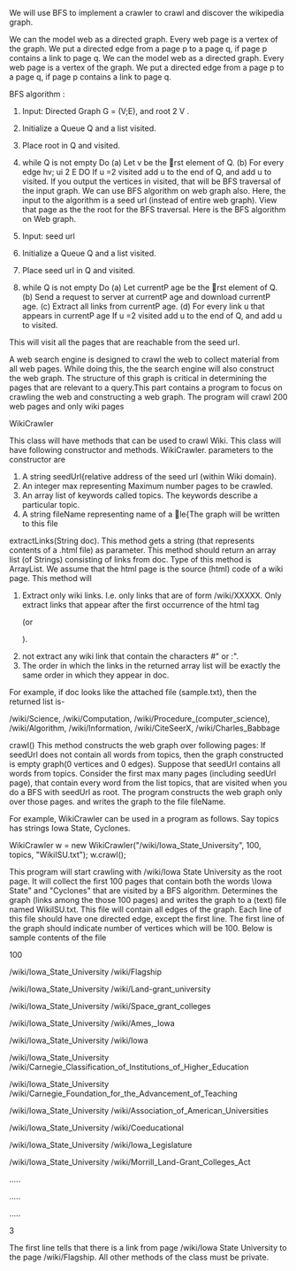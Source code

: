 We will use BFS to implement a crawler to crawl and discover the wikipedia graph.

We can the model web as a directed graph. Every web page is a vertex of the graph. We put a directed edge from a page p to a page q, if
page p contains a link to page q. We can the model web as a directed graph. Every web page is a vertex of the graph. We put a directed edge
from a page p to a page q, if page p contains a link to page q.

BFS algorithm : 

1. Input: Directed Graph G = (V;E), and root 2 V .
2. Initialize a Queue Q and a list visited.
3. Place root in Q and visited.
4. while Q is not empty Do
(a) Let v be the rst element of Q.
(b) For every edge hv; ui 2 E DO
      If u =2 visited add u to the end of Q, and add u to visited.
If you output the vertices in visited, that will be BFS traversal of the input graph. We can use BFS algorithm on web graph also. Here,
the input to the algorithm is a seed url (instead of entire web graph). View that page as the the root for the BFS traversal. 
Here is the BFS algorithm on Web graph.

1. Input: seed url
2. Initialize a Queue Q and a list visited.
3. Place seed url in Q and visited.
4. while Q is not empty Do
(a) Let currentP age be the rst element of Q.
(b) Send a request to server at currentP age and download currentP age.
(c) Extract all links from currentP age.
(d) For every link u that appears in currentP age
      If u =2 visited add u to the end of Q, and add u to visited.

This will visit all the pages that are reachable from the seed url.

A web search engine is designed to crawl the web to collect material from all web pages. While doing this, the the search engine will also
construct the web graph. The structure of this graph is critical in determining the pages that are relevant to a query.This part contains a
program to focus on crawling the web and constructing a web graph. The program will crawl 200 web pages and only wiki pages

WikiCrawler

This class will have methods that can be used to crawl Wiki. This class will have following constructor and methods.
WikiCrawler.  parameters to the constructor are

1. A string seedUrl{relative address of the seed url (within Wiki domain).
2. An integer max representing Maximum number pages to be crawled.
3. An array list of keywords called topics. The keywords describe a particular topic.
4. A string fileName representing name of a le{The graph will be written to this file

extractLinks(String doc). This method gets a string (that represents contents of a .html file) as parameter. This method should return
an array list (of Strings) consisting of links from doc. Type of this method is ArrayList<String>. We assume that the html page is 
the source (html) code of a wiki page. This method will

1. Extract only wiki links. I.e. only links that are of form /wiki/XXXXX.
Only extract links that appear after the first occurrence of the html tag <p> (or <P>).
2. not extract any wiki link that contain the characters \#" or \:".
3. The order in which the links in the returned array list will be exactly the same order in which they appear in doc.

For example, if doc looks like the attached file (sample.txt), then the returned list is-

/wiki/Science, /wiki/Computation, /wiki/Procedure_(computer_science),
/wiki/Algorithm, /wiki/Information, /wiki/CiteSeerX, /wiki/Charles_Babbage

crawl() This method constructs the web graph over following pages: If seedUrl does not contain all words from topics, then the graph
constructed is empty graph(0 vertices and 0 edges). Suppose that seedUrl contains all words from topics. Consider the first max many
pages (including seedUrl page), that contain every word from the list topics, that are visited when you do a BFS with seedUrl as root.
The program constructs the web graph only over those pages. and writes the graph to the file fileName.

For example, WikiCrawler can be used in a program as follows. Say topics has strings Iowa State, Cyclones.

WikiCrawler w = new WikiCrawler("/wiki/Iowa_State_University", 100, topics, "WikiISU.txt");
w.crawl();

This program will start crawling with /wiki/Iowa State University as the root page. It will collect the first 100 pages that contain
both the words \Iowa State" and "Cyclones" that are visited by a BFS algorithm. Determines the graph (links among the those 100 pages)
and writes the graph to a (text) file named WikiISU.txt. This file will contain all edges of the graph. Each line of this file should
have one directed edge, except the first line. The first line of the graph should indicate number of vertices which will be 100. Below 
is sample contents of the file

100

/wiki/Iowa_State_University /wiki/Flagship

/wiki/Iowa_State_University /wiki/Land-grant_university

/wiki/Iowa_State_University /wiki/Space_grant_colleges

/wiki/Iowa_State_University /wiki/Ames,_Iowa

/wiki/Iowa_State_University /wiki/Iowa

/wiki/Iowa_State_University /wiki/Carnegie_Classification_of_Institutions_of_Higher_Education

/wiki/Iowa_State_University /wiki/Carnegie_Foundation_for_the_Advancement_of_Teaching

/wiki/Iowa_State_University /wiki/Association_of_American_Universities

/wiki/Iowa_State_University /wiki/Coeducational

/wiki/Iowa_State_University /wiki/Iowa_Legislature

/wiki/Iowa_State_University /wiki/Morrill_Land-Grant_Colleges_Act

.....

.....

.....

3


The first line tells that there is a link from page /wiki/Iowa State University to the page /wiki/Flagship. All other methods of the
class must be private.

